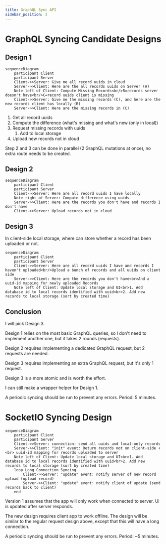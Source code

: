 ```yaml
---
title: GraphQL Sync API
sidebar_position: 3
---
```


# GraphQL Syncing Candidate Designs

## Design 1

```mermaid
sequenceDiagram
    participant Client
    participant Server
    Client->>Server: Give me all record uuids in cloud
    Server->>Client: Here are the all records uuids on Server (A)
    Note left of Client: Compute Missing Records<br/>B=records server doesn't have<br/>C=record uuids client is missing
    Client->>Server: Give me the missing records (C), and here are the new records client has locally (B)
    Server->>Client: Here are the missing records in (C)
```

1. Get all record uuids
2. Compute the difference (what's missing and what's new (only in local))
3. Request missing records with uuids
   1. Add to local storage
4. Upload new records not in cloud

Step 2 and 3 can be done in parallel (2 GraphQL mutations at once), no extra route needs to be created.

## Design 2

```mermaid
sequenceDiagram
    participant Client
    participant Server
    Client->>Server: Here are all record uuids I have locally
    Note right of Server: Compute difference using uuids
    Server->>Client: Here are the records you don't have and records I don't have
    Client->>Server: Upload records not in cloud
```

## Design 3

In client-side local storage, where can store whether a record has been uploaded or not.

```mermaid
sequenceDiagram
    participant Client
    participant Server
    Client->>Server: Here are all record uuids I have and records I haven't uploaded<br/>Upload a bunch of records and all uuids on client side
    Server->>Client: Here are the records you don't have<br>And a uuid-id mapping for newly uploaded Records
    Note left of Client: Update local storage and UI<br>1. Add database id to local records identified with uuid<br>2. Add new records to local storage (sort by created time)
```

## Conclusion

I will pick Design 3.

Design 1 relies on the most basic GraphQL queries, so I don't need to implement another one, but it takes 2 rounds (requests).

Design 2 requires implementing a dedicated GraphQL request, but 2 requests are needed.

Design 3 requires implementing an extra GraphQL request, but it's only 1 request.

Design 3 is a more atomic and is worth the effort.

I can still make a wrapper helper for Design 1.

A periodic syncing should be run to prevent any errors. Period: 5 minutes.

# SocketIO Syncing Design

```mermaid
sequenceDiagram
    participant Client
    participant Server
    Client->>Server: connection: send all uuids and local-only records
    Server->>Client: "init" event: Return records not on client-side + <br> uuid-id mapping for records uploaded to server
    Note left of Client: Update local storage and UI<br>1. Add database id to local records identified with uuid<br>2. Add new records to local storage (sort by created time)
    loop Long Connection Syncing
        Client->>Server: "update" event: notify server of new record upload (upload record)
        Server->>Client: "update" event: notify client of update (send records back to client)
    end
```

Version 1 assumes that the app will only work when connected to server. UI is updated after server responds.

The new design requires client app to work offline. The design will be similar to the regular request design above, except that this will have a long connection.

A periodic syncing should be run to prevent any errors. Period: ~5 minutes.
